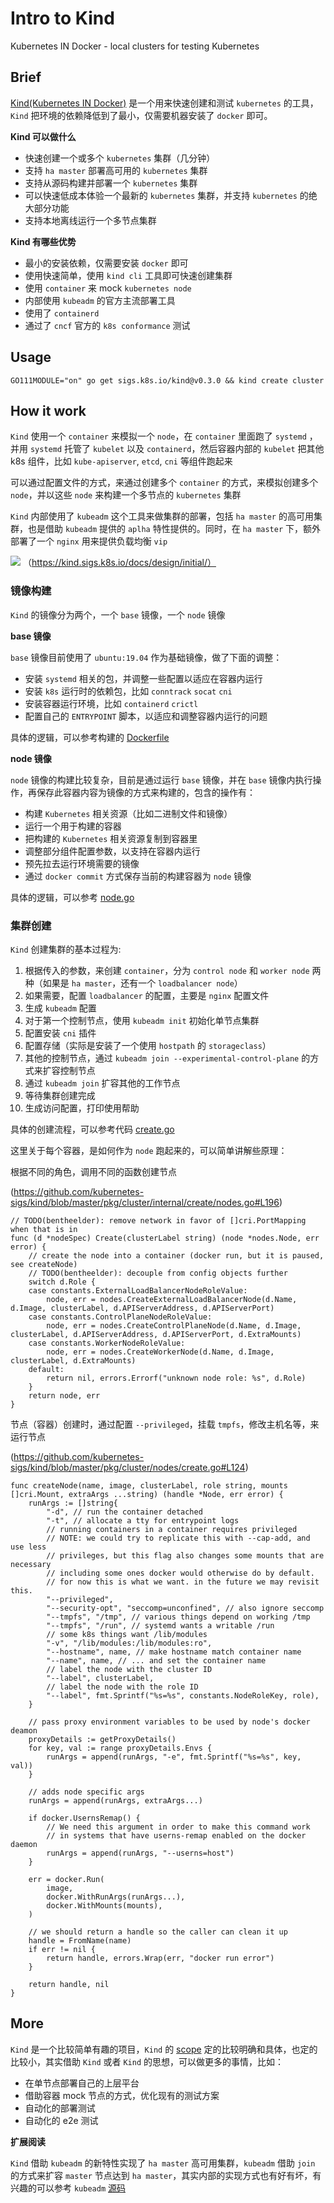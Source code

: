 # Intro to Kind

Kubernetes IN Docker - local clusters for testing Kubernetes

## Brief

[Kind(Kubernetes IN Docker)](https://github.com/kubernetes-sigs/kind) 是一个用来快速创建和测试 `kubernetes` 的工具，`Kind` 把环境的依赖降低到了最小，仅需要机器安装了 `docker` 即可。

**Kind 可以做什么**

- 快速创建一个或多个 `kubernetes` 集群（几分钟）
- 支持 `ha master` 部署高可用的 `kubernetes` 集群
- 支持从源码构建并部署一个 `kubernetes` 集群
- 可以快速低成本体验一个最新的 `kubernetes` 集群，并支持 `kubernetes` 的绝大部分功能
- 支持本地离线运行一个多节点集群

**Kind 有哪些优势**

- 最小的安装依赖，仅需要安装 `docker` 即可
- 使用快速简单，使用 `kind cli` 工具即可快速创建集群
- 使用 `container` 来 mock `kubernetes node`
- 内部使用 `kubeadm` 的官方主流部署工具
- 使用了 `containerd`
- 通过了 `cncf` 官方的 `k8s conformance` 测试

## Usage

```
GO111MODULE="on" go get sigs.k8s.io/kind@v0.3.0 && kind create cluster
```

## How it work

`Kind` 使用一个 `container` 来模拟一个 `node`，在 `container` 里面跑了 `systemd` ，并用 `systemd` 托管了 `kubelet` 以及 `containerd`，然后容器内部的 `kubelet` 把其他 k8s 组件，比如 `kube-apiserver`, `etcd`, `cni` 等组件跑起来

可以通过配置文件的方式，来通过创建多个 `container` 的方式，来模拟创建多个 `node`，并以这些 `node` 来构建一个多节点的 `kubernetes` 集群

`Kind` 内部使用了 `kubeadm` 这个工具来做集群的部署，包括 `ha master` 的高可用集群，也是借助 `kubeadm` 提供的 `aplha` 特性提供的。同时，在 `ha master` 下，额外部署了一个 `nginx` 用来提供负载均衡 `vip`

![](../../media/15593933004313/15593994593922.jpg)
（https://kind.sigs.k8s.io/docs/design/initial/）

### 镜像构建

`Kind` 的镜像分为两个，一个 `base` 镜像，一个 `node` 镜像

**base 镜像**

`base` 镜像目前使用了 `ubuntu:19.04` 作为基础镜像，做了下面的调整：

- 安装 `systemd` 相关的包，并调整一些配置以适应在容器内运行
- 安装 `k8s` 运行时的依赖包，比如 `conntrack` `socat` `cni`
- 安装容器运行环境，比如 `containerd` `crictl`
- 配置自己的 `ENTRYPOINT` 脚本，以适应和调整容器内运行的问题

具体的逻辑，可以参考构建的 [Dockerfile](https://github.com/kubernetes-sigs/kind/blob/master/images/base/Dockerfile)

**node 镜像**

`node` 镜像的构建比较复杂，目前是通过运行 `base` 镜像，并在 `base` 镜像内执行操作，再保存此容器内容为镜像的方式来构建的，包含的操作有：

- 构建 `Kubernetes` 相关资源（比如二进制文件和镜像）
- 运行一个用于构建的容器
- 把构建的 `Kubernetes` 相关资源复制到容器里
- 调整部分组件配置参数，以支持在容器内运行
- 预先拉去运行环境需要的镜像
- 通过 `docker commit` 方式保存当前的构建容器为 `node` 镜像

具体的逻辑，可以参考 [node.go](https://github.com/kubernetes-sigs/kind/blob/master/pkg/build/node/node.go)

### 集群创建

`Kind` 创建集群的基本过程为:

1. 根据传入的参数，来创建 `container`，分为 `control node` 和 `worker node` 两种（如果是 `ha master`，还有一个 `loadbalancer node`）
2. 如果需要，配置 `loadbalancer` 的配置，主要是 `nginx` 配置文件
3. 生成 `kubeadm` 配置
4. 对于第一个控制节点，使用 `kubeadm init` 初始化单节点集群
5. 配置安装 `cni` 插件
6. 配置存储（实际是安装了一个使用 `hostpath` 的 `storageclass`）
7. 其他的控制节点，通过 `kubeadm join --experimental-control-plane` 的方式来扩容控制节点
8. 通过 `kubeadm join` 扩容其他的工作节点
9. 等待集群创建完成
10. 生成访问配置，打印使用帮助

具体的创建流程，可以参考代码 [create.go](https://github.com/kubernetes-sigs/kind/blob/master/pkg/cluster/internal/create/create.go#L55)

这里关于每个容器，是如何作为 `node` 跑起来的，可以简单讲解些原理：

根据不同的角色，调用不同的函数创建节点

(https://github.com/kubernetes-sigs/kind/blob/master/pkg/cluster/internal/create/nodes.go#L196)
```
// TODO(bentheelder): remove network in favor of []cri.PortMapping when that is in
func (d *nodeSpec) Create(clusterLabel string) (node *nodes.Node, err error) {
	// create the node into a container (docker run, but it is paused, see createNode)
	// TODO(bentheelder): decouple from config objects further
	switch d.Role {
	case constants.ExternalLoadBalancerNodeRoleValue:
		node, err = nodes.CreateExternalLoadBalancerNode(d.Name, d.Image, clusterLabel, d.APIServerAddress, d.APIServerPort)
	case constants.ControlPlaneNodeRoleValue:
		node, err = nodes.CreateControlPlaneNode(d.Name, d.Image, clusterLabel, d.APIServerAddress, d.APIServerPort, d.ExtraMounts)
	case constants.WorkerNodeRoleValue:
		node, err = nodes.CreateWorkerNode(d.Name, d.Image, clusterLabel, d.ExtraMounts)
	default:
		return nil, errors.Errorf("unknown node role: %s", d.Role)
	}
	return node, err
}
```

节点（容器）创建时，通过配置 `--privileged`，挂载 `tmpfs`，修改主机名等，来运行节点

(https://github.com/kubernetes-sigs/kind/blob/master/pkg/cluster/nodes/create.go#L124)

```
func createNode(name, image, clusterLabel, role string, mounts []cri.Mount, extraArgs ...string) (handle *Node, err error) {
	runArgs := []string{
		"-d", // run the container detached
		"-t", // allocate a tty for entrypoint logs
		// running containers in a container requires privileged
		// NOTE: we could try to replicate this with --cap-add, and use less
		// privileges, but this flag also changes some mounts that are necessary
		// including some ones docker would otherwise do by default.
		// for now this is what we want. in the future we may revisit this.
		"--privileged",
		"--security-opt", "seccomp=unconfined", // also ignore seccomp
		"--tmpfs", "/tmp", // various things depend on working /tmp
		"--tmpfs", "/run", // systemd wants a writable /run
		// some k8s things want /lib/modules
		"-v", "/lib/modules:/lib/modules:ro",
		"--hostname", name, // make hostname match container name
		"--name", name, // ... and set the container name
		// label the node with the cluster ID
		"--label", clusterLabel,
		// label the node with the role ID
		"--label", fmt.Sprintf("%s=%s", constants.NodeRoleKey, role),
	}

	// pass proxy environment variables to be used by node's docker deamon
	proxyDetails := getProxyDetails()
	for key, val := range proxyDetails.Envs {
		runArgs = append(runArgs, "-e", fmt.Sprintf("%s=%s", key, val))
	}

	// adds node specific args
	runArgs = append(runArgs, extraArgs...)

	if docker.UsernsRemap() {
		// We need this argument in order to make this command work
		// in systems that have userns-remap enabled on the docker daemon
		runArgs = append(runArgs, "--userns=host")
	}

	err = docker.Run(
		image,
		docker.WithRunArgs(runArgs...),
		docker.WithMounts(mounts),
	)

	// we should return a handle so the caller can clean it up
	handle = FromName(name)
	if err != nil {
		return handle, errors.Wrap(err, "docker run error")
	}

	return handle, nil
}
```

## More

`Kind` 是一个比较简单有趣的项目，`Kind` 的 [scope](https://kind.sigs.k8s.io/docs/contributing/project-scope/) 定的比较明确和具体，也定的比较小，其实借助 `Kind` 或者 `Kind` 的思想，可以做更多的事情，比如：

- 在单节点部署自己的上层平台
- 借助容器 mock 节点的方式，优化现有的测试方案
- 自动化的部署测试
- 自动化的 e2e 测试

**扩展阅读**

`Kind` 借助 `kubeadm` 的新特性实现了 `ha master` 高可用集群，`kubeadm` 借助 `join` 的方式来扩容 `master` 节点达到 `ha master`，其实内部的实现方式也有好有坏，有兴趣的可以参考 `kubeadm` [源码](https://github.com/kubernetes/kubernetes/tree/master/cmd/kubeadm)
